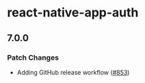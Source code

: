 # react-native-app-auth

## 7.0.0

### Patch Changes

- Adding GitHub release workflow ([#853](https://github.com/FormidableLabs/react-native-app-auth/pull/853))

